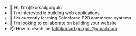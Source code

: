 - 👋 Hi, I’m @kursadgorgulu
- 👀 I’m interested in building web applications
- 🌱 I’m currently learning Salesforce B2B commerce systems
- 💞️ I’m looking to collaborate on building your website
- 📫 How to reach me fatihkursad.gorgulu@gmail.com

<!---
kursadgorgulu/kursadgorgulu is a ✨ special ✨ repository because its `README.md` (this file) appears on your GitHub profile.
You can click the Preview link to take a look at your changes.
--->
